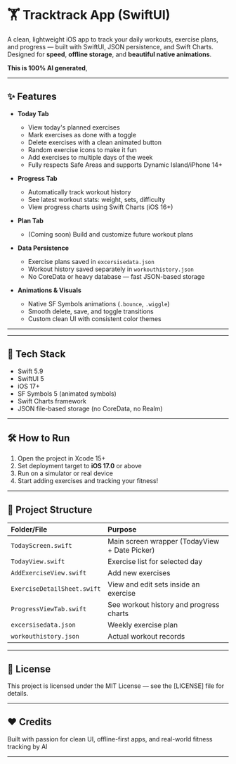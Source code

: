 # 🏋️ Tracktrack App (SwiftUI)

A clean, lightweight iOS app to track your daily workouts, exercise plans, and progress — built with SwiftUI, JSON persistence, and Swift Charts.  
Designed for **speed**, **offline storage**, and **beautiful native animations**.

**This is 100% AI generated**,

---

## ✨ Features

- **Today Tab**  
  - View today's planned exercises
  - Mark exercises as done with a toggle
  - Delete exercises with a clean animated button
  - Random exercise icons to make it fun
  - Add exercises to multiple days of the week
  - Fully respects Safe Areas and supports Dynamic Island/iPhone 14+

- **Progress Tab**  
  - Automatically track workout history
  - See latest workout stats: weight, sets, difficulty
  - View progress charts using Swift Charts (iOS 16+)

- **Plan Tab**  
  - (Coming soon) Build and customize future workout plans

- **Data Persistence**  
  - Exercise plans saved in `excersisedata.json`
  - Workout history saved separately in `workouthistory.json`
  - No CoreData or heavy database — fast JSON-based storage

- **Animations & Visuals**
  - Native SF Symbols animations (`.bounce`, `.wiggle`)
  - Smooth delete, save, and toggle transitions
  - Custom clean UI with consistent color themes

---


---

## 🚀 Tech Stack

- Swift 5.9
- SwiftUI 5
- iOS 17+
- SF Symbols 5 (animated symbols)
- Swift Charts framework
- JSON file-based storage (no CoreData, no Realm)

---

## 🛠️ How to Run

1. Open the project in Xcode 15+
2. Set deployment target to **iOS 17.0** or above
3. Run on a simulator or real device
4. Start adding exercises and tracking your fitness!

---

## 📂 Project Structure

| Folder/File | Purpose |
|:------------|:--------|
| `TodayScreen.swift` | Main screen wrapper (TodayView + Date Picker) |
| `TodayView.swift` | Exercise list for selected day |
| `AddExerciseView.swift` | Add new exercises |
| `ExerciseDetailSheet.swift` | View and edit sets inside an exercise |
| `ProgressViewTab.swift` | See workout history and progress charts |
| `excersisedata.json` | Weekly exercise plan |
| `workouthistory.json` | Actual workout records |

---

## 📄 License

This project is licensed under the MIT License — see the [LICENSE] file for details.

---

## ❤️ Credits

Built with passion for clean UI, offline-first apps, and real-world fitness tracking by AI

---
